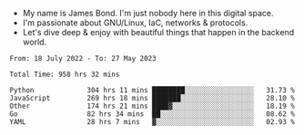 - My name is James Bond. I'm just nobody here in this digital space. 
- I'm passionate about GNU/Linux, IaC, networks & protocols. 
- Let's dive deep & enjoy with beautiful things that happen in the backend world.


<!--START_SECTION:waka-->

```text
From: 18 July 2022 - To: 27 May 2023

Total Time: 958 hrs 32 mins

Python             304 hrs 11 mins ████████░░░░░░░░░░░░░░░░░   31.73 %
JavaScript         269 hrs 18 mins ███████░░░░░░░░░░░░░░░░░░   28.10 %
Other              174 hrs 21 mins ████▓░░░░░░░░░░░░░░░░░░░░   18.19 %
Go                 82 hrs 34 mins  ██░░░░░░░░░░░░░░░░░░░░░░░   08.62 %
YAML               28 hrs 7 mins   ▓░░░░░░░░░░░░░░░░░░░░░░░░   02.93 %
```

<!--END_SECTION:waka-->
